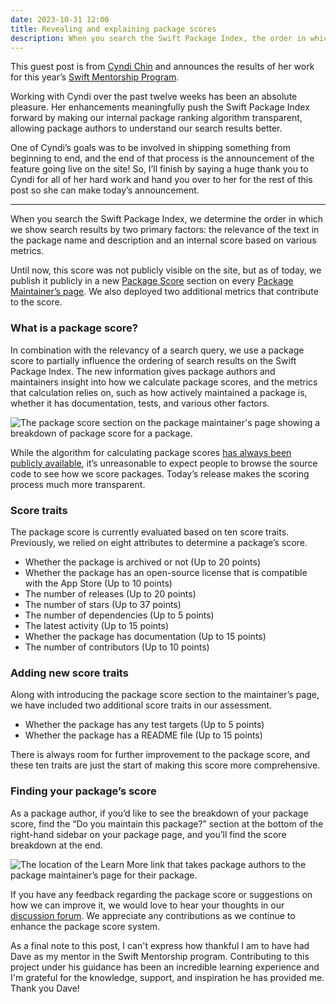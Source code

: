 ```yaml
---
date: 2023-10-31 12:00
title: Revealing and explaining package scores
description: When you search the Swift Package Index, the order in which the search results are displayed is determined by a combination of the relevance of text in the package name and description, and an internal score based on various metrics. Today, we're adding a feature that
---
```


This guest post is from [Cyndi Chin](https://cyndichin.github.io/) and announces the results of her work for this year’s [Swift Mentorship Program](https://www.swift.org/mentorship/).

Working with Cyndi over the past twelve weeks has been an absolute pleasure. Her enhancements meaningfully push the Swift Package Index forward by making our internal package ranking algorithm transparent, allowing package authors to understand our search results better.

One of Cyndi’s goals was to be involved in shipping something from beginning to end, and the end of that process is the announcement of the feature going live on the site! So, I’ll finish by saying a huge thank you to Cyndi for all of her hard work and hand you over to her for the rest of this post so she can make today’s announcement.

---

When you search the Swift Package Index, we determine the order in which we show search results by two primary factors: the relevance of the text in the package name and description and an internal score based on various metrics.

Until now, this score was not publicly visible on the site, but as of today, we publish it publicly in a new [Package Score](https://swiftpackageindex.com/apple/swift-markdown/information-for-package-maintainers#package-score) section on every [Package Maintainer’s page](https://swiftpackageindex.com/apple/swift-markdown/information-for-package-maintainers). We also deployed two additional metrics that contribute to the score.

### What is a package score?

In combination with the relevancy of a search query, we use a package score to partially influence the ordering of search results on the Swift Package Index. The new information gives package authors and maintainers insight into how we calculate package scores, and the metrics that calculation relies on, such as how actively maintained a package is, whether it has documentation, tests, and various other factors.

<picture class="shadow">
  <source srcset="/images/blog/package-maintainers-score-section~dark.png" media="(prefers-color-scheme: dark)">
  <img src="/images/blog/package-maintainers-score-section~light.png" alt="The package score section on the package maintainer's page showing a breakdown of package score for a package.">
</picture>

While the algorithm for calculating package scores [has always been publicly available](https://github.com/SwiftPackageIndex/SwiftPackageIndex-Server/blob/main/Sources/App/Core/Score.swift), it’s unreasonable to expect people to browse the source code to see how we score packages. Today’s release makes the scoring process much more transparent.

### Score traits

The package score is currently evaluated based on ten score traits. Previously, we relied on eight attributes to determine a package’s score.

- Whether the package is archived or not (Up to 20 points)
- Whether the package has an open-source license that is compatible with the App Store (Up to 10 points)
- The number of releases (Up to 20 points)
- The number of stars (Up to 37 points)
- The number of dependencies (Up to 5 points)
- The latest activity (Up to 15 points)
- Whether the package has documentation (Up to 15 points)
- The number of contributors (Up to 10 points)

### Adding new score traits

Along with introducing the package score section to the maintainer’s page, we have included two additional score traits in our assessment.

- Whether the package has any test targets (Up to 5 points)
- Whether the package has a README file (Up to 15 points)

There is always room for further improvement to the package score, and these ten traits are just the start of making this score more comprehensive.

### Finding your package’s score

As a package author, if you’d like to see the breakdown of your package score, find the “Do you maintain this package?” section at the bottom of the right-hand sidebar on your package page, and you’ll find the score breakdown at the end.

<picture class="shadow">
  <source srcset="/images/blog/find-package-maintainers-page~dark.png" media="(prefers-color-scheme: dark)">
  <img src="/images/blog/find-package-maintainers-page~light.png" alt="The location of the Learn More link that takes package authors to the package maintainer’s page for their package.">
</picture>

If you have any feedback regarding the package score or suggestions on how we can improve it, we would love to hear your thoughts in our [discussion forum](https://github.com/SwiftPackageIndex/SwiftPackageIndex-Server/discussions/2591). We appreciate any contributions as we continue to enhance the package score system.

As a final note to this post, I can't express how thankful I am to have had Dave as my mentor in the Swift Mentorship program. Contributing to this project under his guidance has been an incredible learning experience and I'm grateful for the knowledge, support, and inspiration he has provided me. Thank you Dave!
